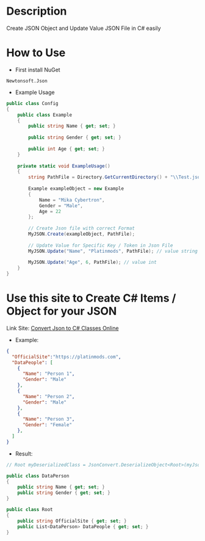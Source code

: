 # Description
Create JSON Object and Update Value JSON File in C# easily

# How to Use
- First install NuGet
```
Newtonsoft.Json
```

- Example Usage
```cs
public class Config
{
	public class Example
	{
		public string Name { get; set; }
		
		public string Gender { get; set; }
		
		public int Age { get; set; }
	}
	
	private static void ExampleUsage()
	{
		string PathFile = Directory.GetCurrentDirectory() + "\\Test.json";
		
		Example exampleObject = new Example
		{
			Name = "Mika Cybertron",
			Gender = "Male",
			Age = 22
		};
		
		// Create Json file with correct Format
		MyJSON.Create(exampleObject, PathFile);
		
		// Update Value for Specific Key / Token in Json File
		MyJSON.Update("Name", "Platinmods", PathFile); // value string
		
		MyJSON.Update("Age", 6, PathFile); // value int
	}
}
```

# Use this site to Create C# Items / Object for your JSON
Link Site: [Convert Json to C# Classes Online](https://json2csharp.com/)
- Example:
```json
{
  "OfficialSite":"https://platinmods.com",
  "DataPeople": [
    {
      "Name": "Person 1",
      "Gender": "Male"
    },
    {
      "Name": "Person 2",
      "Gender": "Male"
    },
	{
      "Name": "Person 3",
      "Gender": "Female"
    },
  ]
}
```
- Result:
```cs
// Root myDeserializedClass = JsonConvert.DeserializeObject<Root>(myJsonResponse); // this code to Load your JSON Data

public class DataPerson
{
	public string Name { get; set; }
	public string Gender { get; set; }
}

public class Root
{
	public string OfficialSite { get; set; }
	public List<DataPerson> DataPeople { get; set; }
}
```
